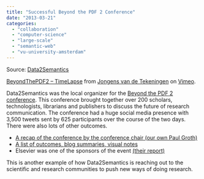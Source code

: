 ```yaml
---
title: "Successful Beyond the PDF 2 Conference"
date: "2013-03-21"
categories: 
  - "collaboration"
  - "computer-science"
  - "large-scale"
  - "semantic-web"
  - "vu-university-amsterdam"
---
```


Source: [Data2Semantics](http://www.data2semantics.org/feed/)

[BeyondThePDF2 – TimeLapse](http://vimeo.com/62500540) from [Jongens van de Tekeningen](http://vimeo.com/user16050618) on [Vimeo](http://vimeo.com).

Data2Semantics was the local organizer for the [Beyond the PDF 2 conference](http://www.force11.org/beyondthepdf2). This conference brought together over 200 scholars, technologists, librarians and publishers to discuss the future of research communication. The conference had a huge social media presence with 3,500 tweets sent by 625 participants over the course of the two days. There were also lots of other outcomes.

- [A recap of the conference by the conference chair (our own Paul Groth)](http://thinklinks.wordpress.com/2013/03/21/beyond-the-pdf-2-quick-recap/) 
- [A list of outcomes, blog summaries, visual notes](http://www.force11.org/outcomes)
- Elsevier was one of the sponsors of the event [(their report)](http://elsevierconnect.com/beyond-the-pdf2-btpdf2-challenges-status-quo-of-scholarlycommunication/)

This is another example of how Data2Semantics is reaching out to the scientific and research communities to push new ways of doing research.
